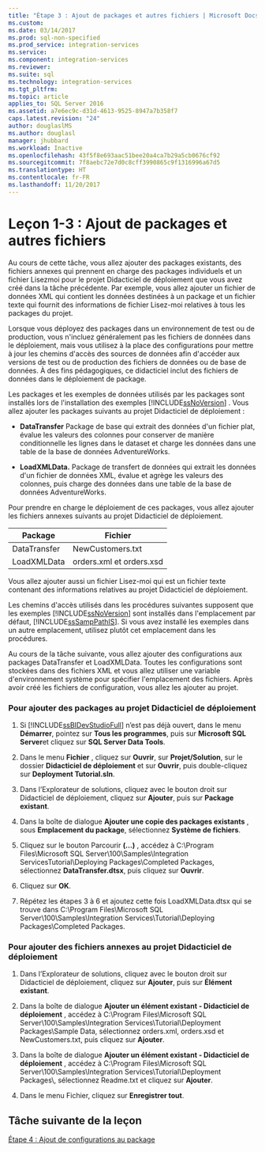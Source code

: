 ```yaml
---
title: "Étape 3 : Ajout de packages et autres fichiers | Microsoft Docs"
ms.custom: 
ms.date: 03/14/2017
ms.prod: sql-non-specified
ms.prod_service: integration-services
ms.service: 
ms.component: integration-services
ms.reviewer: 
ms.suite: sql
ms.technology: integration-services
ms.tgt_pltfrm: 
ms.topic: article
applies_to: SQL Server 2016
ms.assetid: a7e6ec9c-d31d-4613-9525-8947a7b358f7
caps.latest.revision: "24"
author: douglaslMS
ms.author: douglasl
manager: jhubbard
ms.workload: Inactive
ms.openlocfilehash: 43f5f8e693aac51bee20a4ca7b29a5cb0676cf92
ms.sourcegitcommit: 7f8aebc72e7d0c8cff3990865c9f1316996a67d5
ms.translationtype: HT
ms.contentlocale: fr-FR
ms.lasthandoff: 11/20/2017
---
```

# <a name="lesson-1-3---adding-packages-and-other-files"></a>Leçon 1-3 : Ajout de packages et autres fichiers
Au cours de cette tâche, vous allez ajouter des packages existants, des fichiers annexes qui prennent en charge des packages individuels et un fichier Lisezmoi pour le projet Didacticiel de déploiement que vous avez créé dans la tâche précédente. Par exemple, vous allez ajouter un fichier de données XML qui contient les données destinées à un package et un fichier texte qui fournit des informations de fichier Lisez-moi relatives à tous les packages du projet.  
  
Lorsque vous déployez des packages dans un environnement de test ou de production, vous n'incluez généralement pas les fichiers de données dans le déploiement, mais vous utilisez à la place des configurations pour mettre à jour les chemins d'accès des sources de données afin d'accéder aux versions de test ou de production des fichiers de données ou de base de données. À des fins pédagogiques, ce didacticiel inclut des fichiers de données dans le déploiement de package.  
  
Les packages et les exemples de données utilisés par les packages sont installés lors de l'installation des exemples [!INCLUDE[ssNoVersion](../includes/ssnoversion-md.md)] . Vous allez ajouter les packages suivants au projet Didacticiel de déploiement :  
  
-   **DataTransfer** Package de base qui extrait des données d'un fichier plat, évalue les valeurs des colonnes pour conserver de manière conditionnelle les lignes dans le dataset et charge les données dans une table de la base de données AdventureWorks.  
  
-   **LoadXMLData.** Package de transfert de données qui extrait les données d'un fichier de données XML, évalue et agrège les valeurs des colonnes, puis charge des données dans une table de la base de données AdventureWorks.  
  
Pour prendre en charge le déploiement de ces packages, vous allez ajouter les fichiers annexes suivants au projet Didacticiel de déploiement.  
  
|Package|Fichier|  
|-----------|--------|  
|DataTransfer|NewCustomers.txt|  
|LoadXMLData|orders.xml et orders.xsd|  
  
Vous allez ajouter aussi un fichier Lisez-moi qui est un fichier texte contenant des informations relatives au projet Didacticiel de déploiement.  
  
Les chemins d'accès utilisés dans les procédures suivantes supposent que les exemples [!INCLUDE[ssNoVersion](../includes/ssnoversion-md.md)] sont installés dans l'emplacement par défaut, [!INCLUDE[ssSampPathIS](../includes/sssamppathis-md.md)]. Si vous avez installé les exemples dans un autre emplacement, utilisez plutôt cet emplacement dans les procédures.  
  
Au cours de la tâche suivante, vous allez ajouter des configurations aux packages DataTransfer et LoadXMLData. Toutes les configurations sont stockées dans des fichiers XML et vous allez utiliser une variable d'environnement système pour spécifier l'emplacement des fichiers. Après avoir créé les fichiers de configuration, vous allez les ajouter au projet.  
  
### <a name="to-add-packages-to-the-deployment-tutorial-project"></a>Pour ajouter des packages au projet Didacticiel de déploiement  
  
1.  Si [!INCLUDE[ssBIDevStudioFull](../includes/ssbidevstudiofull-md.md)] n’est pas déjà ouvert, dans le menu **Démarrer**, pointez sur **Tous les programmes**, puis sur **Microsoft SQL Server**et cliquez sur **SQL Server Data Tools**.  
  
2.  Dans le menu **Fichier** , cliquez sur **Ouvrir**, sur **Projet/Solution**, sur le dossier **Didacticiel de déploiement** et sur **Ouvrir**, puis double-cliquez sur **Deployment Tutorial.sln**.  
  
3.  Dans l’Explorateur de solutions, cliquez avec le bouton droit sur Didacticiel de déploiement, cliquez sur **Ajouter**, puis sur **Package existant**.  
  
4.  Dans la boîte de dialogue **Ajouter une copie des packages existants** , sous **Emplacement du package**, sélectionnez **Système de fichiers**.  
  
5.  Cliquez sur le bouton Parcourir **(…)** , accédez à C:\Program Files\Microsoft SQL Server\100\Samples\Integration ServicesTutorial\Deploying Packages\Completed Packages, sélectionnez **DataTransfer.dtsx**, puis cliquez sur **Ouvrir**.  
  
6.  Cliquez sur **OK**.  
  
7.  Répétez les étapes 3 à 6 et ajoutez cette fois LoadXMLData.dtsx qui se trouve dans C:\Program Files\Microsoft SQL Server\100\Samples\Integration Services\Tutorial\Deploying Packages\Completed Packages.  
  
### <a name="to-add-ancillary-files-to-the-deployment-tutorial-project"></a>Pour ajouter des fichiers annexes au projet Didacticiel de déploiement  
  
1.  Dans l’Explorateur de solutions, cliquez avec le bouton droit sur Didacticiel de déploiement, cliquez sur **Ajouter**, puis sur **Élément existant**.  
  
2.  Dans la boîte de dialogue **Ajouter un élément existant - Didacticiel de déploiement** , accédez à C:\Program Files\Microsoft SQL Server\100\Samples\Integration Services\Tutorial\Deployment Packages\Sample Data, sélectionnez orders.xml, orders.xsd et NewCustomers.txt, puis cliquez sur **Ajouter**.  
  
3.  Dans la boîte de dialogue **Ajouter un élément existant - Didacticiel de déploiement** , accédez à C:\Program Files\Microsoft SQL Server\100\Samples\Integration Services\Tutorial\Deployment Packages\\, sélectionnez Readme.txt et cliquez sur **Ajouter**.  
  
4.  Dans le menu Fichier, cliquez sur **Enregistrer tout**.  
  
## <a name="next-task-in-lesson"></a>Tâche suivante de la leçon  
[Étape 4 : Ajout de configurations au package](../integration-services/lesson-1-4-adding-package-configurations.md)  
  
  
  
